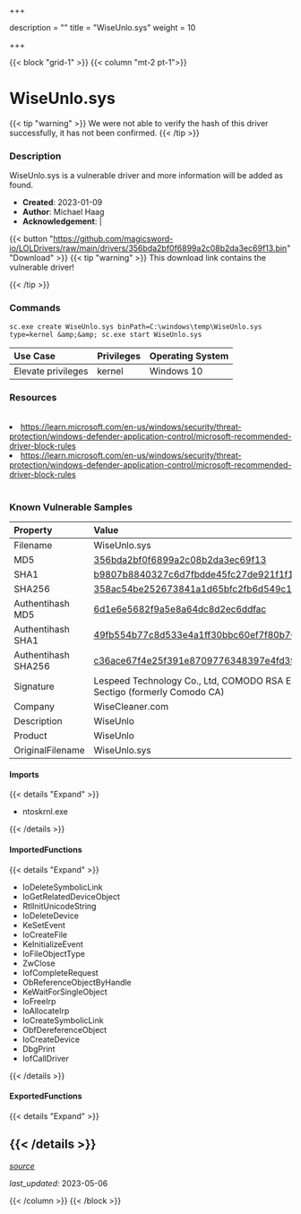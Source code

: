 +++

description = ""
title = "WiseUnlo.sys"
weight = 10

+++


{{< block "grid-1" >}}
{{< column "mt-2 pt-1">}}


# WiseUnlo.sys 


{{< tip "warning" >}}
We were not able to verify the hash of this driver successfully, it has not been confirmed.
{{< /tip >}}


### Description

WiseUnlo.sys is a vulnerable driver and more information will be added as found.

- **Created**: 2023-01-09
- **Author**: Michael Haag
- **Acknowledgement**:  | [](https://twitter.com/)

{{< button "https://github.com/magicsword-io/LOLDrivers/raw/main/drivers/356bda2bf0f6899a2c08b2da3ec69f13.bin" "Download" >}}
{{< tip "warning" >}}
This download link contains the vulnerable driver!

{{< /tip >}}

### Commands

```
sc.exe create WiseUnlo.sys binPath=C:\windows\temp\WiseUnlo.sys type=kernel &amp;&amp; sc.exe start WiseUnlo.sys
```

| Use Case | Privileges | Operating System | 
|:---- | ---- | ---- |
| Elevate privileges | kernel | Windows 10 |

### Resources
<br>
<li><a href=" https://learn.microsoft.com/en-us/windows/security/threat-protection/windows-defender-application-control/microsoft-recommended-driver-block-rules"> https://learn.microsoft.com/en-us/windows/security/threat-protection/windows-defender-application-control/microsoft-recommended-driver-block-rules</a></li>
<li><a href="https://learn.microsoft.com/en-us/windows/security/threat-protection/windows-defender-application-control/microsoft-recommended-driver-block-rules">https://learn.microsoft.com/en-us/windows/security/threat-protection/windows-defender-application-control/microsoft-recommended-driver-block-rules</a></li>
<br>

### Known Vulnerable Samples

| Property           | Value |
|:-------------------|:------|
| Filename           | WiseUnlo.sys |
| MD5                | [356bda2bf0f6899a2c08b2da3ec69f13](https://www.virustotal.com/gui/file/356bda2bf0f6899a2c08b2da3ec69f13) |
| SHA1               | [b9807b8840327c6d7fbdde45fc27de921f1f1a82](https://www.virustotal.com/gui/file/b9807b8840327c6d7fbdde45fc27de921f1f1a82) |
| SHA256             | [358ac54be252673841a1d65bfc2fb6d549c1a4c877fa7f5e1bfa188f30375d69](https://www.virustotal.com/gui/file/358ac54be252673841a1d65bfc2fb6d549c1a4c877fa7f5e1bfa188f30375d69) |
| Authentihash MD5   | [6d1e6e5682f9a5e8a64dc8d2ec6ddfac](https://www.virustotal.com/gui/search/authentihash%253A6d1e6e5682f9a5e8a64dc8d2ec6ddfac) |
| Authentihash SHA1  | [49fb554b77c8d533e4a1ff30bbc60ef7f80b7055](https://www.virustotal.com/gui/search/authentihash%253A49fb554b77c8d533e4a1ff30bbc60ef7f80b7055) |
| Authentihash SHA256| [c36ace67f4e25f391e8709776348397e4fd3930e641b32c1b0da398e59199ca7](https://www.virustotal.com/gui/search/authentihash%253Ac36ace67f4e25f391e8709776348397e4fd3930e641b32c1b0da398e59199ca7) |
| Signature         | Lespeed Technology Co., Ltd, COMODO RSA Extended Validation Code Signing CA, Sectigo (formerly Comodo CA)   |
| Company           | WiseCleaner.com |
| Description       | WiseUnlo |
| Product           | WiseUnlo |
| OriginalFilename  | WiseUnlo.sys |


#### Imports
{{< details "Expand" >}}
* ntoskrnl.exe

{{< /details >}}
#### ImportedFunctions
{{< details "Expand" >}}
* IoDeleteSymbolicLink
* IoGetRelatedDeviceObject
* RtlInitUnicodeString
* IoDeleteDevice
* KeSetEvent
* IoCreateFile
* KeInitializeEvent
* IoFileObjectType
* ZwClose
* IofCompleteRequest
* ObReferenceObjectByHandle
* KeWaitForSingleObject
* IoFreeIrp
* IoAllocateIrp
* IoCreateSymbolicLink
* ObfDereferenceObject
* IoCreateDevice
* DbgPrint
* IofCallDriver

{{< /details >}}
#### ExportedFunctions
{{< details "Expand" >}}

{{< /details >}}
-----



[*source*](https://github.com/magicsword-io/LOLDrivers/tree/main/yaml/wiseunlo.yaml)

*last_updated:* 2023-05-06








{{< /column >}}
{{< /block >}}
